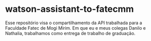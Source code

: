 # watson-assistant-to-fatecmm
Esse repositório visa o compartilhamento da API trabalhada para a Faculdade Fatec de Mogi Mirim. Em que eu e meus colegas Danilo e Nathalia, trabalhamos como entrega de trabalho de graduação.
